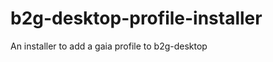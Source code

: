 b2g-desktop-profile-installer
=============================

An installer to add a gaia profile to b2g-desktop